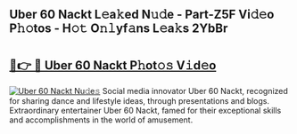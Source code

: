 ## Uber 60 Nackt L𝚎a𝚔ed N𝚞𝚍e - Part-Z5F Vi𝚍𝚎o P𝚑𝚘tos - H𝚘𝚝 O𝚗𝚕yf𝚊ns L𝚎a𝚔s 2YbBr

# <h2><a href="http://kfd4a9x.oniu.top/?m=Uber+60+Nackt">🔗👉 🔴 Uber 60 Nackt P𝚑ot𝚘𝚜 V𝚒d𝚎o</a></h2>

[![Uber 60 Nackt Nu𝚍e𝚜](https://i.imgur.com/0qMVB7G.gif)](http://kfd4a9x.oniu.top/?m=Uber+60+Nackt)
Social media innovator Uber 60 Nackt, recognized for sharing dance and lifestyle ideas, through presentations and blogs. Extraordinary entertainer Uber 60 Nackt, famed for their exceptional skills and accomplishments in the world of amusement.  
